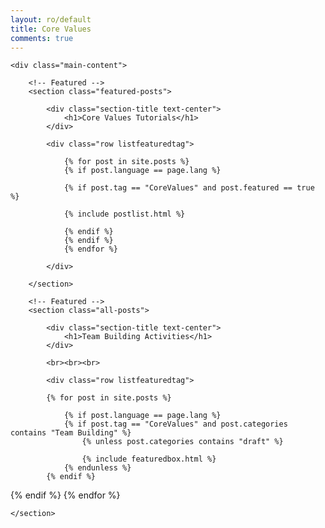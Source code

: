 ```yaml
---
layout: ro/default
title: Core Values
comments: true
---
```



<!-- We reopen main-content and container -->

<div class="container-fluid">

    <div class="main-content">

        <!-- Featured -->
        <section class="featured-posts">

            <div class="section-title text-center">
                <h1>Core Values Tutorials</h1>
            </div>

            <div class="row listfeaturedtag">

                {% for post in site.posts %}
                {% if post.language == page.lang %}

                {% if post.tag == "CoreValues" and post.featured == true %}

                {% include postlist.html %}

                {% endif %}
                {% endif %}
                {% endfor %}

            </div>

        </section>

        <!-- Featured -->
        <section class="all-posts">

            <div class="section-title text-center">
                <h1>Team Building Activities</h1>
            </div>

            <br><br><br>

            <div class="row listfeaturedtag">

            {% for post in site.posts %}

                {% if post.language == page.lang %}
                {% if post.tag == "CoreValues" and post.categories contains "Team Building" %}
                    {% unless post.categories contains "draft" %}

                    {% include featuredbox.html %}
                {% endunless %}
            {% endif %}
{% endif %}
        {% endfor %}
        </div>

    </section>
